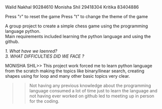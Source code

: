 Walid Nakhal 90284610
Monisha Shil 29418304
Kritika 83404886

Press "r" to reset the game
Press "t" to change the theme of the game

A group project to create a simple chess game using the programming language python.
<br>
Main requirements included learning the python language and using the github.
<br>

*1. What have we laenred?*
<br> *3. WHAT DIFFICULTIES DID WE FACE ?*

MONISHA SHIL>> This project work forced me to learn python language from the scratch making the topics like binary/linear search, creating shapes using for loop and many other basic topics very clear.
>> Not having any previous knowledge about the programming language consumed a lot of time just to learn the language and not having ever worked on github led to meeting up in person for the coding.
